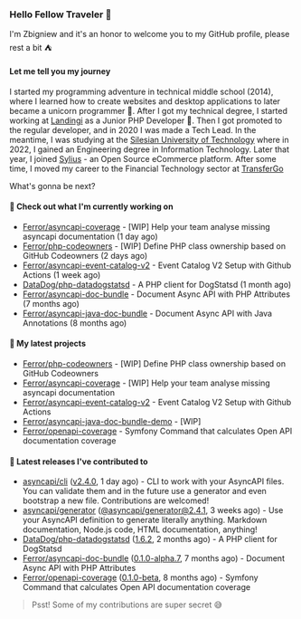 ### Hello Fellow Traveler 👋

I'm Zbigniew and it's an honor to welcome you to my GitHub profile, please rest a bit ⛺️

#### Let me tell you my journey

I started my programming adventure in technical middle school (2014), where I learned how to create websites and desktop applications to later became a unicorn programmer 🦄. After I got my technical degree, I started working at [Landingi](https://github.com/landingi) as a Junior PHP Developer 🥇. Then I got promoted to the regular developer, and in 2020 I was made a Tech Lead. In the meantime, I was studying at the [Silesian University of Technology](https://www.polsl.pl/en/) where in 2022, I gained an Engineering degree in Information Technology. Later that year, I joined [Sylius](https://github.com/sylius) - an Open Source eCommerce platform. After some time, I moved my career to the Financial Technology sector at [TransferGo](https://github.com/transfergo)

What's gonna be next?

#### 👷 Check out what I'm currently working on

- [Ferror/asyncapi-coverage](https://github.com/Ferror/asyncapi-coverage) - [WIP] Help your team analyse missing asyncapi documentation (1 day ago)
- [Ferror/php-codeowners](https://github.com/Ferror/php-codeowners) - [WIP] Define PHP class ownership based on GitHub Codeowners (2 days ago)
- [Ferror/asyncapi-event-catalog-v2](https://github.com/Ferror/asyncapi-event-catalog-v2) - Event Catalog V2 Setup with Github Actions (1 week ago)
- [DataDog/php-datadogstatsd](https://github.com/DataDog/php-datadogstatsd) - A PHP client for DogStatsd (1 month ago)
- [Ferror/asyncapi-doc-bundle](https://github.com/Ferror/asyncapi-doc-bundle) - Document Async API with PHP Attributes (7 months ago)
- [Ferror/asyncapi-java-doc-bundle](https://github.com/Ferror/asyncapi-java-doc-bundle) - Document Async API with Java Annotations (8 months ago)

#### 🌱 My latest projects

- [Ferror/php-codeowners](https://github.com/Ferror/php-codeowners) - [WIP] Define PHP class ownership based on GitHub Codeowners
- [Ferror/asyncapi-coverage](https://github.com/Ferror/asyncapi-coverage) - [WIP] Help your team analyse missing asyncapi documentation
- [Ferror/asyncapi-event-catalog-v2](https://github.com/Ferror/asyncapi-event-catalog-v2) - Event Catalog V2 Setup with Github Actions
- [Ferror/asyncapi-java-doc-bundle-demo](https://github.com/Ferror/asyncapi-java-doc-bundle-demo) - [WIP]
- [Ferror/openapi-coverage](https://github.com/Ferror/openapi-coverage) - Symfony Command that calculates Open API documentation coverage

#### 🔭 Latest releases I've contributed to

- [asyncapi/cli](https://github.com/asyncapi/cli) ([v2.4.0](https://github.com/asyncapi/cli/releases/tag/v2.4.0), 1 day ago) - CLI to work with your AsyncAPI files. You can validate them and in the future use a generator and even bootstrap a new file. Contributions are welcomed!
- [asyncapi/generator](https://github.com/asyncapi/generator) ([@asyncapi/generator@2.4.1](https://github.com/asyncapi/generator/releases/tag/%40asyncapi/generator%402.4.1), 3 weeks ago) - Use your AsyncAPI definition to generate literally anything. Markdown documentation, Node.js code, HTML documentation, anything!
- [DataDog/php-datadogstatsd](https://github.com/DataDog/php-datadogstatsd) ([1.6.2](https://github.com/DataDog/php-datadogstatsd/releases/tag/1.6.2), 2 months ago) - A PHP client for DogStatsd
- [Ferror/asyncapi-doc-bundle](https://github.com/Ferror/asyncapi-doc-bundle) ([0.1.0-alpha.7](https://github.com/Ferror/asyncapi-doc-bundle/releases/tag/0.1.0-alpha.7), 7 months ago) - Document Async API with PHP Attributes
- [Ferror/openapi-coverage](https://github.com/Ferror/openapi-coverage) ([0.1.0-beta](https://github.com/Ferror/openapi-coverage/releases/tag/0.1.0-beta), 8 months ago) - Symfony Command that calculates Open API documentation coverage

>
> Psst! Some of my contributions are super secret 😅
>

